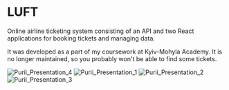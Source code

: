 # LUFT

Online airline ticketing system consisting of an API and two React applications for booking tickets and managing data.

It was developed as a part of my coursework at Kyiv-Mohyla Academy. It is no longer maintained, so you probably won't be able to find some tickets.

<img src="https://image.ibb.co/fLtLf9/Purii_Presentation_4.jpg" alt="Purii_Presentation_4" border="0">
<img src="https://image.ibb.co/dwdiYU/Purii_Presentation_1.jpg" alt="Purii_Presentation_1" border="0">
<img src="https://image.ibb.co/iVj1L9/Purii_Presentation_2.jpg" alt="Purii_Presentation_2" border="0">
<img src="https://image.ibb.co/nhso09/Purii_Presentation_3.jpg" alt="Purii_Presentation_3" border="0">
